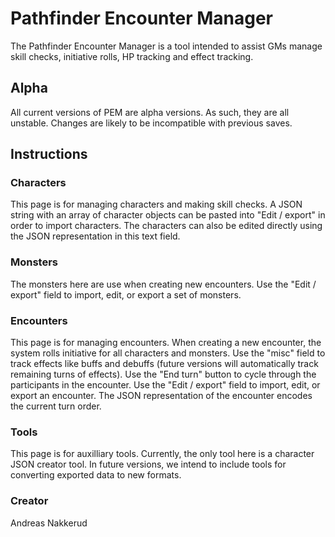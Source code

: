 # Pathfinder Encounter Manager

The Pathfinder Encounter Manager is a tool intended to assist GMs manage skill checks, initiative rolls, HP tracking and effect tracking.

## Alpha

All current versions of PEM are alpha versions. As such, they are all unstable. Changes are likely to be incompatible with previous saves.

## Instructions

### Characters
This page is for managing characters and making skill checks. A JSON string with an array of character objects can be pasted into "Edit / export" in order to import characters. The characters can also be edited directly using the JSON representation in this text field.

### Monsters
The monsters here are use when creating new encounters. Use the "Edit / export" field to import, edit, or export a set of monsters.

### Encounters
This page is for managing encounters. When creating a new encounter, the system rolls initiative for all characters and monsters. Use the "misc" field to track effects like buffs and debuffs (future versions will automatically track remaining turns of effects). Use the "End turn" button to cycle through the participants in the encounter. Use the "Edit / export" field to import, edit, or export an encounter. The JSON representation of the encounter encodes the current turn order.

### Tools
This page is for auxilliary tools. Currently, the only tool here is a character JSON creator tool. In future versions, we intend to include tools for converting exported data to new formats.

### Creator
Andreas Nakkerud
